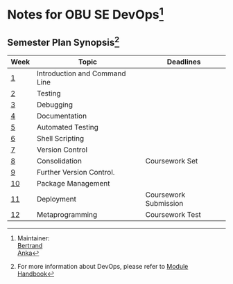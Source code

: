 # Notes for OBU SE DevOps[^1]
## Semester Plan Synopsis[^2]
| Week | Topic                         | Deadlines             |
|------|-------------------------------|-----------------------|
| [1](Week01-Introduction&CommandLine)    | Introduction and Command Line |                       |
| [2](Week02-Testing)    | Testing                       |                       |
| [3](Week03-Debugging)    | Debugging                     |                       |
| [4](Week04-Documentation)    | Documentation                 |                       |
| [5](Week05-AutomatedTesting)    | Automated Testing             |                       |
| [6](Week06-ShellScripting)    | Shell Scripting               |                       |
| [7](Week07-VersionControlSystem)    | Version Control               |                       |
| [8](Week08-Consolidation)    | Consolidation                 | Coursework Set        |
| [9](Week09-FurtherVersionControl)    | Further Version Control.      |                       |
| [10](Week10-PackageManagement)   | Package Management            |                       |
| [11](Week11-Deployment)   | Deployment                    | Coursework Submission |
| [12](Week12-Metaprogramming)   | Metaprogramming               | Coursework Test       |
[^1]: Maintainer:  
  [Bertrand](https://github.com/thedignityofcoffee)  
  [Anka](https://github.com/A-n-k-a)  
[^2]: For more information about DevOps, please refer to [Module Handbook](/thedignityofcoffee/OBU-DevOps-Final/blob/main/chc4010devops-2024-2025-modulehandbook.md)
